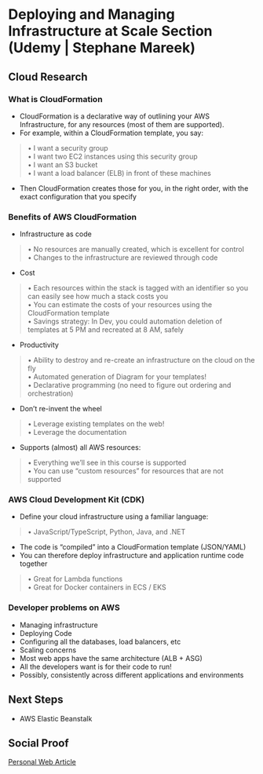 
# Deploying and Managing Infrastructure at Scale Section (Udemy | Stephane Mareek)

## Cloud Research

### What is CloudFormation
- CloudFormation is a declarative way of outlining your AWS 
Infrastructure, for any resources (most of them are supported).
- For example, within a CloudFormation template, you say:
>• I want a security group
<br>• I want two EC2 instances using this security group
<br>• I want an S3 bucket
<br>• I want a load balancer (ELB) in front of these machines
- Then CloudFormation creates those for you, in the right order, with the 
exact configuration that you specify


### Benefits of AWS CloudFormation 
- Infrastructure as code
>• No resources are manually created, which is excellent for control
<br>• Changes to the infrastructure are reviewed through code

- Cost
>• Each resources within the stack is tagged with an identifier so you can easily see how 
much a stack costs you
<br>• You can estimate the costs of your resources using the CloudFormation template
<br>• Savings strategy: In Dev, you could automation deletion of templates at 5 PM and 
recreated at 8 AM, safely

- Productivity
>• Ability to destroy and re-create an infrastructure on the cloud on the fly
<br>• Automated generation of Diagram for your templates!
<br>• Declarative programming (no need to figure out ordering and orchestration)

- Don’t re-invent the wheel
>• Leverage existing templates on the web!
<br>• Leverage the documentation

- Supports (almost) all AWS resources:
>• Everything we’ll see in this course is supported
<br>• You can use “custom resources” for resources that are not supported

### AWS Cloud Development Kit (CDK)
- Define your cloud infrastructure using a familiar language:
>• JavaScript/TypeScript, Python, Java, and .NET
- The code is “compiled” into a CloudFormation template (JSON/YAML)
- You can therefore deploy infrastructure and application runtime code together
>• Great for Lambda functions
<br>• Great for Docker containers in ECS / EKS

### Developer problems on AWS
- Managing infrastructure
- Deploying Code
- Configuring all the databases, load balancers, etc
- Scaling concerns
- Most web apps have the same architecture (ALB + ASG)
- All the developers want is for their code to run!
- Possibly, consistently across different applications and environments


## Next Steps

- AWS Elastic Beanstalk

## Social Proof

[Personal Web Article](https://afifurrohman-id.github.io/article/100DaysOfCloud/cloud.html)
